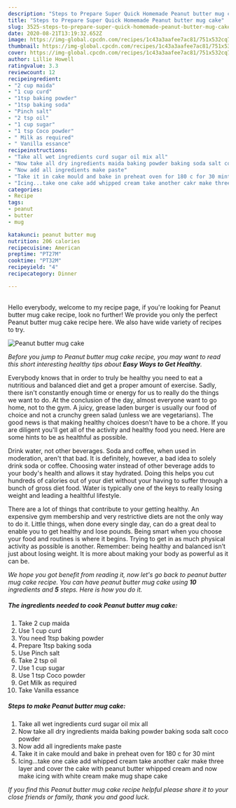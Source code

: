 ```yaml
---
description: "Steps to Prepare Super Quick Homemade Peanut butter mug cake"
title: "Steps to Prepare Super Quick Homemade Peanut butter mug cake"
slug: 3525-steps-to-prepare-super-quick-homemade-peanut-butter-mug-cake
date: 2020-08-21T13:19:32.652Z
image: https://img-global.cpcdn.com/recipes/1c43a3aafee7ac81/751x532cq70/peanut-butter-mug-cake-recipe-main-photo.jpg
thumbnail: https://img-global.cpcdn.com/recipes/1c43a3aafee7ac81/751x532cq70/peanut-butter-mug-cake-recipe-main-photo.jpg
cover: https://img-global.cpcdn.com/recipes/1c43a3aafee7ac81/751x532cq70/peanut-butter-mug-cake-recipe-main-photo.jpg
author: Lillie Howell
ratingvalue: 3.3
reviewcount: 12
recipeingredient:
- "2 cup maida"
- "1 cup curd"
- "1tsp baking powder"
- "1tsp baking soda"
- "Pinch salt"
- "2 tsp oil"
- "1 cup sugar"
- "1 tsp Coco powder"
- " Milk as required"
- " Vanilla essance"
recipeinstructions:
- "Take all wet ingredients curd sugar oil mix all"
- "Now take all dry ingredients maida baking powder baking soda salt coco powder"
- "Now add all ingredients make paste"
- "Take it in cake mould and bake in preheat oven for 180 c for 30 mint"
- "Icing...take one cake add whipped cream take another cakr make three layer and cover the cake with peanut butter whipped cream and now make icing with white cream make mug shape cake"
categories:
- Recipe
tags:
- peanut
- butter
- mug

katakunci: peanut butter mug 
nutrition: 206 calories
recipecuisine: American
preptime: "PT27M"
cooktime: "PT32M"
recipeyield: "4"
recipecategory: Dinner

---
```

<br>
Hello everybody, welcome to my recipe page, if you're looking for Peanut butter mug cake recipe, look no further! We provide you only the perfect Peanut butter mug cake recipe here. We also have wide variety of recipes to try.
<br>


![Peanut butter mug cake](https://img-global.cpcdn.com/recipes/1c43a3aafee7ac81/751x532cq70/peanut-butter-mug-cake-recipe-main-photo.jpg)

<i>Before you jump to Peanut butter mug cake recipe, you may want to read this short interesting healthy tips about <strong>Easy Ways to Get Healthy</strong>.</i>

Everybody knows that in order to truly be healthy you need to eat a nutritious and balanced diet and get a proper amount of exercise. Sadly, there isn't constantly enough time or energy for us to really do the things we want to do. At the conclusion of the day, almost everyone want to go home, not to the gym. A juicy, grease laden burger is usually our food of choice and not a crunchy green salad (unless we are vegetarians). The good news is that making healthy choices doesn’t have to be a chore. If you are diligent you'll get all of the activity and healthy food you need. Here are some hints to be as healthful as possible.

Drink water, not other beverages. Soda and coffee, when used in moderation, aren't that bad. It is definitely, however, a bad idea to solely drink soda or coffee. Choosing water instead of other beverage adds to your body's health and allows it stay hydrated. Doing this helps you cut hundreds of calories out of your diet without your having to suffer through a bunch of gross diet food. Water is typically one of the keys to really losing weight and leading a healthful lifestyle.

There are a lot of things that contribute to your getting healthy. An expensive gym membership and very restrictive diets are not the only way to do it. Little things, when done every single day, can do a great deal to enable you to get healthy and lose pounds. Being smart when you choose your food and routines is where it begins. Trying to get in as much physical activity as possible is another. Remember: being healthy and balanced isn’t just about losing weight. It is more about making your body as powerful as it can be. 


<i>We hope you got benefit from reading it, now let's go back to peanut butter mug cake recipe. You can have peanut butter mug cake using <strong>10</strong> ingredients and <strong>5</strong> steps. Here is how you do it.
</i>

##### The ingredients needed to cook Peanut butter mug cake:

1. Take 2 cup maida
1. Use 1 cup curd
1. You need 1tsp baking powder
1. Prepare 1tsp baking soda
1. Use Pinch salt
1. Take 2 tsp oil
1. Use 1 cup sugar
1. Use 1 tsp Coco powder
1. Get  Milk as required
1. Take  Vanilla essance


##### Steps to make Peanut butter mug cake:

1. Take all wet ingredients curd sugar oil mix all
1. Now take all dry ingredients maida baking powder baking soda salt coco powder
1. Now add all ingredients make paste
1. Take it in cake mould and bake in preheat oven for 180 c for 30 mint
1. Icing...take one cake add whipped cream take another cakr make three layer and cover the cake with peanut butter whipped cream and now make icing with white cream make mug shape cake


<i>If you find this Peanut butter mug cake recipe helpful please share it to your close friends or family, thank you and good luck.</i>
